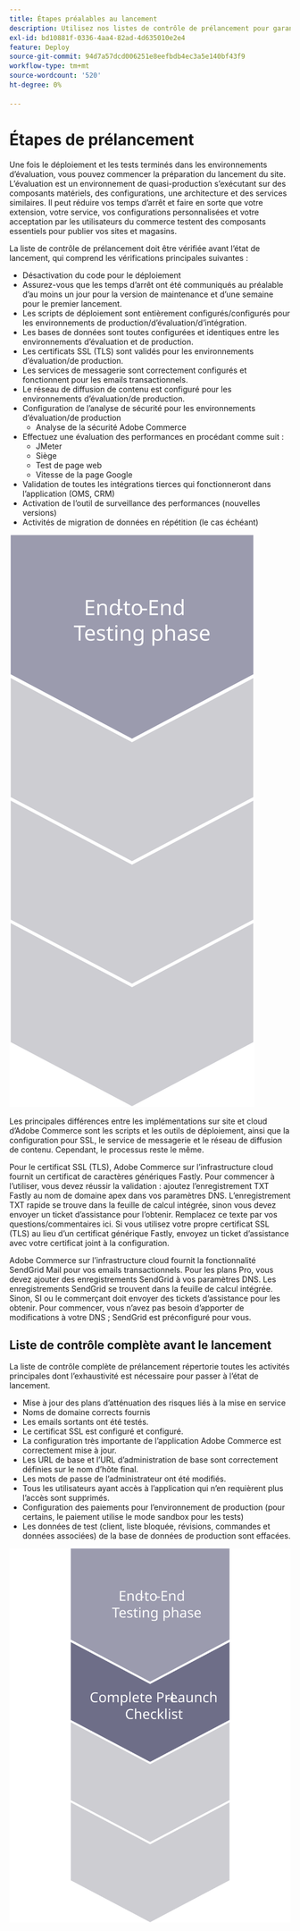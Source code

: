 ```yaml
---
title: Étapes préalables au lancement
description: Utilisez nos listes de contrôle de prélancement pour garantir une mise en oeuvre fluide du site Adobe Commerce.
exl-id: bd10881f-0336-4aa4-82ad-4d635010e2e4
feature: Deploy
source-git-commit: 94d7a57dcd006251e8eefbdb4ec3a5e140bf43f9
workflow-type: tm+mt
source-wordcount: '520'
ht-degree: 0%

---
```


# Étapes de prélancement

Une fois le déploiement et les tests terminés dans les environnements d’évaluation, vous pouvez commencer la préparation du lancement du site. L’évaluation est un environnement de quasi-production s’exécutant sur des composants matériels, des configurations, une architecture et des services similaires. Il peut réduire vos temps d’arrêt et faire en sorte que votre extension, votre service, vos configurations personnalisées et votre acceptation par les utilisateurs du commerce testent des composants essentiels pour publier vos sites et magasins.

La liste de contrôle de prélancement doit être vérifiée avant l’état de lancement, qui comprend les vérifications principales suivantes :

- Désactivation du code pour le déploiement
- Assurez-vous que les temps d’arrêt ont été communiqués au préalable d’au moins un jour pour la version de maintenance et d’une semaine pour le premier lancement.
- Les scripts de déploiement sont entièrement configurés/configurés pour les environnements de production/d’évaluation/d’intégration.
- Les bases de données sont toutes configurées et identiques entre les environnements d’évaluation et de production.
- Les certificats SSL (TLS) sont validés pour les environnements d’évaluation/de production.
- Les services de messagerie sont correctement configurés et fonctionnent pour les emails transactionnels.
- Le réseau de diffusion de contenu est configuré pour les environnements d’évaluation/de production.
- Configuration de l’analyse de sécurité pour les environnements d’évaluation/de production
   - Analyse de la sécurité Adobe Commerce
- Effectuez une évaluation des performances en procédant comme suit :
   - JMeter
   - Siège
   - Test de page web
   - Vitesse de la page Google
- Validation de toutes les intégrations tierces qui fonctionneront dans l’application (OMS, CRM)
- Activation de l’outil de surveillance des performances (nouvelles versions)
- Activités de migration de données en répétition (le cas échéant)

![Diagramme présentant la phase 1 du processus de lancement](../../assets/playbooks/launch-steps-1.svg)

Les principales différences entre les implémentations sur site et cloud d’Adobe Commerce sont les scripts et les outils de déploiement, ainsi que la configuration pour SSL, le service de messagerie et le réseau de diffusion de contenu. Cependant, le processus reste le même.

Pour le certificat SSL (TLS), Adobe Commerce sur l’infrastructure cloud fournit un certificat de caractères génériques Fastly. Pour commencer à l’utiliser, vous devez réussir la validation : ajoutez l’enregistrement TXT Fastly au nom de domaine apex dans vos paramètres DNS. L’enregistrement TXT rapide se trouve dans la feuille de calcul intégrée, sinon vous devez envoyer un ticket d’assistance pour l’obtenir. Remplacez ce texte par vos questions/commentaires ici. Si vous utilisez votre propre certificat SSL (TLS) au lieu d’un certificat générique Fastly, envoyez un ticket d’assistance avec votre certificat joint à la configuration.

Adobe Commerce sur l’infrastructure cloud fournit la fonctionnalité SendGrid Mail pour vos emails transactionnels. Pour les plans Pro, vous devez ajouter des enregistrements SendGrid à vos paramètres DNS. Les enregistrements SendGrid se trouvent dans la feuille de calcul intégrée. Sinon, SI ou le commerçant doit envoyer des tickets d’assistance pour les obtenir. Pour commencer, vous n’avez pas besoin d’apporter de modifications à votre DNS ; SendGrid est préconfiguré pour vous.

## Liste de contrôle complète avant le lancement

La liste de contrôle complète de prélancement répertorie toutes les activités principales dont l’exhaustivité est nécessaire pour passer à l’état de lancement.

- Mise à jour des plans d’atténuation des risques liés à la mise en service
- Noms de domaine corrects fournis
- Les emails sortants ont été testés.
- Le certificat SSL est configuré et configuré.
- La configuration très importante de l’application Adobe Commerce est correctement mise à jour.
- Les URL de base et l’URL d’administration de base sont correctement définies sur le nom d’hôte final.
- Les mots de passe de l’administrateur ont été modifiés.
- Tous les utilisateurs ayant accès à l’application qui n’en requièrent plus l’accès sont supprimés.
- Configuration des paiements pour l’environnement de production (pour certains, le paiement utilise le mode sandbox pour les tests)
- Les données de test (client, liste bloquée, révisions, commandes et données associées) de la base de données de production sont effacées.

![Diagramme présentant la phase 2 du processus de lancement](../../assets/playbooks/launch-steps-2.svg)
